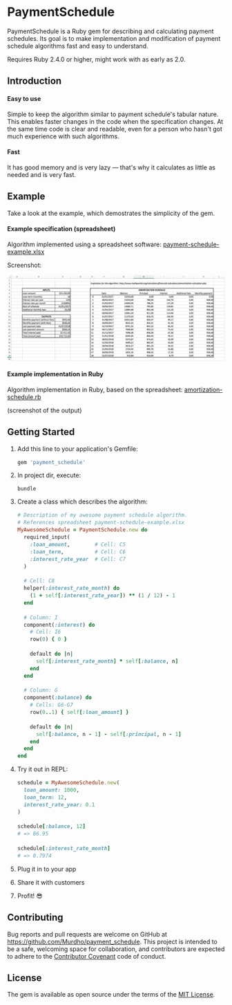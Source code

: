 # PaymentSchedule

PaymentSchedule is a Ruby gem for describing and calculating payment schedules. Its goal is to make implementation and modification of payment schedule algorithms fast and easy to understand.

Requires Ruby 2.4.0 or higher, might work with as early as 2.0.



## Introduction

#### Easy to use

Simple to keep the algorithm similar to payment schedule's tabular nature. This enables faster changes in the code when the specification changes. At the same time code is clear and readable, even for a person who hasn't got much experience with such algorithms.



#### Fast

It has good memory and is very lazy — that's why it calculates as little as needed and is very fast.



## Example

Take a look at the example, which demostrates the simplicity of the gem.



#### Example specification (spreadsheet)

Algorithm implemented using a spreadsheet software: [payment-schedule-example.xlsx](#)

Screenshot:

![screenshot-payment-schedule-example](media/screenshot-payment-schedule-example.png)



#### Example implementation in Ruby

Algorithm implementation in Ruby, based on the spreadsheet: [amortization-schedule.rb](#)

(screenshot of the output)



## Getting Started

1. Add this line to your application's Gemfile:

   ```ruby
   gem 'payment_schedule'
   ```

2. In project dir, execute:

   ```shell
   bundle
   ```

3. Create a class which describes the algorithm:

   ```ruby
   # Description of my awesome payment schedule algorithm.
   # References spreadsheet payment-schedule-example.xlsx
   MyAwesomeSchedule = PaymentSchedule.new do
     required_input(
       :loan_amount,        # Cell: C5
       :loan_term,          # Cell: C6
       :interest_rate_year  # Cell: C7
     )
     
     # Cell: C8
     helper(:interest_rate_month) do
       (1 + self[:interest_rate_year]) ** (1 / 12) - 1
     end
     
     # Column: I
     component(:interest) do
       # Cell: I6
       row(0) { 0 }
       
       default do |n|
         self[:interest_rate_month] * self[:balance, n]
       end
     end
     
     # Column: G
     component(:balance) do
       # Cells: G6-G7
       row(0..1) { self[:loan_amount] }
       
       default do |n|
         self[:balance, n - 1] - self[:principal, n - 1]
       end
     end
   end
   ```

4. Try it out in REPL:

   ```ruby
   schedule = MyAwesomeSchedule.new(
     loan_amount: 1000, 
     loan_term: 12, 
     interest_rate_year: 0.1
   )

   schedule[:balance, 12]
   # => 86.95

   schedule[:interest_rate_month]
   # => 0.7974
   ```

5. Plug it in to your app

6. Share it with customers

7. Profit! :sunglasses:



## Contributing

Bug reports and pull requests are welcome on GitHub at https://github.com/Murdho/payment_schedule. This project is intended to be a safe, welcoming space for collaboration, and contributors are expected to adhere to the [Contributor Covenant](http://contributor-covenant.org) code of conduct.


## License

The gem is available as open source under the terms of the [MIT License](http://opensource.org/licenses/MIT).

